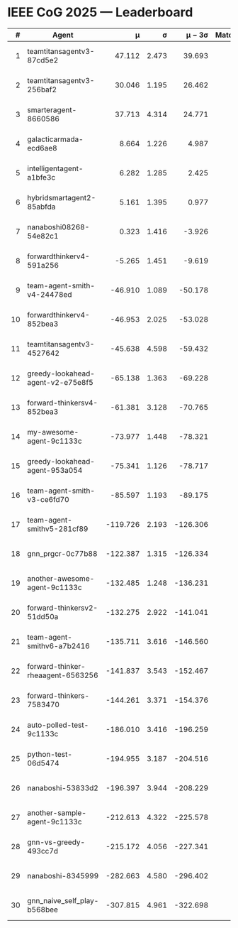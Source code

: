 # IEEE CoG 2025 — Leaderboard

| # | Agent | μ | σ | μ − 3σ | Matches | Updated |
|---:|---|---:|---:|---:|---:|---|
| 1 | teamtitansagentv3-87cd5e2 | 47.112 | 2.473 | 39.693 | 560 | 2025-08-26 23:20 |
| 2 | teamtitansagentv3-256baf2 | 30.046 | 1.195 | 26.462 | 720 | 2025-08-26 23:20 |
| 3 | smarteragent-8660586 | 37.713 | 4.314 | 24.771 | 460 | 2025-08-26 23:20 |
| 4 | galacticarmada-ecd6ae8 | 8.664 | 1.226 | 4.987 | 660 | 2025-08-26 23:20 |
| 5 | intelligentagent-a1bfe3c | 6.282 | 1.285 | 2.425 | 565 | 2025-08-26 23:20 |
| 6 | hybridsmartagent2-85abfda | 5.161 | 1.395 | 0.977 | 573 | 2025-08-26 23:20 |
| 7 | nanaboshi08268-54e82c1 | 0.323 | 1.416 | -3.926 | 540 | 2025-08-26 23:20 |
| 8 | forwardthinkerv4-591a256 | -5.265 | 1.451 | -9.619 | 604 | 2025-08-26 23:20 |
| 9 | team-agent-smith-v4-24478ed | -46.910 | 1.089 | -50.178 | 500 | 2025-08-26 23:20 |
| 10 | forwardthinkerv4-852bea3 | -46.953 | 2.025 | -53.028 | 496 | 2025-08-26 23:20 |
| 11 | teamtitansagentv3-4527642 | -45.638 | 4.598 | -59.432 | 580 | 2025-08-26 23:20 |
| 12 | greedy-lookahead-agent-v2-e75e8f5 | -65.138 | 1.363 | -69.228 | 678 | 2025-08-26 23:20 |
| 13 | forward-thinkersv4-852bea3 | -61.381 | 3.128 | -70.765 | 582 | 2025-08-26 23:20 |
| 14 | my-awesome-agent-9c1133c | -73.977 | 1.448 | -78.321 | 760 | 2025-08-26 23:20 |
| 15 | greedy-lookahead-agent-953a054 | -75.341 | 1.126 | -78.717 | 498 | 2025-08-26 23:20 |
| 16 | team-agent-smith-v3-ce6fd70 | -85.597 | 1.193 | -89.175 | 700 | 2025-08-26 23:20 |
| 17 | team-agent-smithv5-281cf89 | -119.726 | 2.193 | -126.306 | 700 | 2025-08-26 23:20 |
| 18 | gnn_prgcr-0c77b88 | -122.387 | 1.315 | -126.334 | 540 | 2025-08-26 23:20 |
| 19 | another-awesome-agent-9c1133c | -132.485 | 1.248 | -136.231 | 680 | 2025-08-26 23:20 |
| 20 | forward-thinkersv2-51dd50a | -132.275 | 2.922 | -141.041 | 556 | 2025-08-26 23:20 |
| 21 | team-agent-smithv6-a7b2416 | -135.711 | 3.616 | -146.560 | 680 | 2025-08-26 23:20 |
| 22 | forward-thinker-rheaagent-6563256 | -141.837 | 3.543 | -152.467 | 816 | 2025-08-26 23:20 |
| 23 | forward-thinkers-7583470 | -144.261 | 3.371 | -154.376 | 620 | 2025-08-26 23:20 |
| 24 | auto-polled-test-9c1133c | -186.010 | 3.416 | -196.259 | 460 | 2025-08-26 23:20 |
| 25 | python-test-06d5474 | -194.955 | 3.187 | -204.516 | 520 | 2025-08-26 23:20 |
| 26 | nanaboshi-53833d2 | -196.397 | 3.944 | -208.229 | 500 | 2025-08-26 23:20 |
| 27 | another-sample-agent-9c1133c | -212.613 | 4.322 | -225.578 | 760 | 2025-08-26 23:20 |
| 28 | gnn-vs-greedy-493cc7d | -215.172 | 4.056 | -227.341 | 600 | 2025-08-26 23:20 |
| 29 | nanaboshi-8345999 | -282.663 | 4.580 | -296.402 | 820 | 2025-08-26 23:20 |
| 30 | gnn_naive_self_play-b568bee | -307.815 | 4.961 | -322.698 | 520 | 2025-08-26 23:20 |
